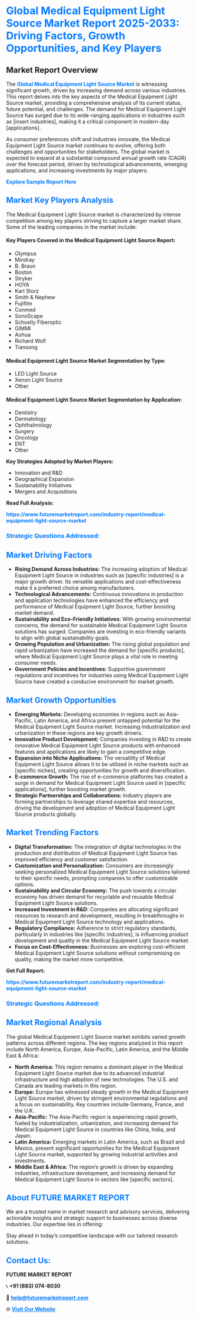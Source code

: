 <h1 style="color: #007BFF;">Global Medical Equipment Light Source Market Report 2025-2033: Driving Factors, Growth Opportunities, and Key Players</h1>

<section id="overview">
<h2>Market Report Overview</h2>
<p>The <a href="https://www.futuremarketreport.com/industry-report/medical-equipment-light-source-market" style="color: #007BFF; text-decoration: none;"><strong>Global Medical Equipment Light Source Market</strong></a> is witnessing significant growth, driven by increasing demand across various industries. This report delves into the key aspects of the Medical Equipment Light Source market, providing a comprehensive analysis of its current status, future potential, and challenges. The demand for Medical Equipment Light Source has surged due to its wide-ranging applications in industries such as [insert industries], making it a critical component in modern-day [applications].</p>
<p>As consumer preferences shift and industries innovate, the Medical Equipment Light Source market continues to evolve, offering both challenges and opportunities for stakeholders. The global market is expected to expand at a substantial compound annual growth rate (CAGR) over the forecast period, driven by technological advancements, emerging applications, and increasing investments by major players.</p>
</section>

<section id="overview">
<p><a href="https://www.futuremarketreport.com/request-sample/reportId=64611" style="color: #007BFF; text-decoration: none;"><strong>Explore Sample Report Here</strong></a></p>
</section>

<section id="key-players">
<h2 style="color: #007BFF;">Market Key Players Analysis</h2>
<p>The Medical Equipment Light Source market is characterized by intense competition among key players striving to capture a larger market share. Some of the leading companies in the market include:</p>
<h4>Key Players Covered in the Medical Equipment Light Source Report:</h4>
<ul><li>Olympus</li><li>Mindray</li><li>B. Braun</li><li>Boston</li><li>Stryker</li><li>HOYA</li><li>Karl Storz</li><li>Smith &amp; Nephew</li><li>Fujifilm</li><li>Conmed</li><li>SonoScape</li><li>Schoelly Fiberoptic</li><li>GIMMI</li><li>Aohua</li><li>Richard Wolf</li><li>Tiansong</li></ul>
<h4>Medical Equipment Light Source Market Segmentation by Type:</h4>
<ul><li>LED Light Source</li><li>Xenon Light Source</li><li>Other</li></ul>

<h4>Medical Equipment Light Source Market Segmentation by Application:</h4>
<ul><li>Dentistry</li><li>Dermatology</li><li>Ophthalmology</li><li>Surgery</li><li>Oncology</li><li>ENT</li><li>Other</li></ul>
<p><strong>Key Strategies Adopted by Market Players:</strong></p>
<ul>
<li>Innovation and R&D</li>
<li>Geographical Expansion</li>
<li>Sustainability Initiatives</li>
<li>Mergers and Acquisitions</li>
</ul>
</section>

<section>
<p><strong>Read Full Analysis: </strong></p><a href="https://www.futuremarketreport.com/industry-report/medical-equipment-light-source-market" style="color: #007BFF; text-decoration: none;"><strong>https://www.futuremarketreport.com/industry-report/medical-equipment-light-source-market</strong></a>
<h3 style="color: #007BFF;">Strategic Questions Addressed:</h3>
</section>

<section id="driving-factors">
<h2 style="color: #007BFF;">Market Driving Factors</h2>
<ul>
<li><strong>Rising Demand Across Industries:</strong> The increasing adoption of Medical Equipment Light Source in industries such as [specific industries] is a major growth driver. Its versatile applications and cost-effectiveness make it a preferred choice among manufacturers.</li>
<li><strong>Technological Advancements:</strong> Continuous innovations in production and application technologies have enhanced the efficiency and performance of Medical Equipment Light Source, further boosting market demand.</li>
<li><strong>Sustainability and Eco-Friendly Initiatives:</strong> With growing environmental concerns, the demand for sustainable Medical Equipment Light Source solutions has surged. Companies are investing in eco-friendly variants to align with global sustainability goals.</li>
<li><strong>Growing Population and Urbanization:</strong> The rising global population and rapid urbanization have increased the demand for [specific products], where Medical Equipment Light Source plays a vital role in meeting consumer needs.</li>
<li><strong>Government Policies and Incentives:</strong> Supportive government regulations and incentives for industries using Medical Equipment Light Source have created a conducive environment for market growth.</li>
</ul>
</section>

<section id="growth-opportunities">
<h2 style="color: #007BFF;">Market Growth Opportunities</h2>
<ul>
<li><strong>Emerging Markets:</strong> Developing economies in regions such as Asia-Pacific, Latin America, and Africa present untapped potential for the Medical Equipment Light Source market. Increasing industrialization and urbanization in these regions are key growth drivers.</li>
<li><strong>Innovative Product Development:</strong> Companies investing in R&D to create innovative Medical Equipment Light Source products with enhanced features and applications are likely to gain a competitive edge.</li>
<li><strong>Expansion into Niche Applications:</strong> The versatility of Medical Equipment Light Source allows it to be utilized in niche markets such as [specific niches], creating opportunities for growth and diversification.</li>
<li><strong>E-commerce Growth:</strong> The rise of e-commerce platforms has created a surge in demand for Medical Equipment Light Source used in [specific applications], further boosting market growth.</li>
<li><strong>Strategic Partnerships and Collaborations:</strong> Industry players are forming partnerships to leverage shared expertise and resources, driving the development and adoption of Medical Equipment Light Source products globally.</li>
</ul>
</section>

<section id="trending-factors">
<h2 style="color: #007BFF;">Market Trending Factors</h2>
<ul>
<li><strong>Digital Transformation:</strong> The integration of digital technologies in the production and distribution of Medical Equipment Light Source has improved efficiency and customer satisfaction.</li>
<li><strong>Customization and Personalization:</strong> Consumers are increasingly seeking personalized Medical Equipment Light Source solutions tailored to their specific needs, prompting companies to offer customizable options.</li>
<li><strong>Sustainability and Circular Economy:</strong> The push towards a circular economy has driven demand for recyclable and reusable Medical Equipment Light Source solutions.</li>
<li><strong>Increased Investment in R&D:</strong> Companies are allocating significant resources to research and development, resulting in breakthroughs in Medical Equipment Light Source technology and applications.</li>
<li><strong>Regulatory Compliance:</strong> Adherence to strict regulatory standards, particularly in industries like [specific industries], is influencing product development and quality in the Medical Equipment Light Source market.</li>
<li><strong>Focus on Cost-Effectiveness:</strong> Businesses are exploring cost-efficient Medical Equipment Light Source solutions without compromising on quality, making the market more competitive.</li>
</ul>
</section>

<section>
<p><strong>Get Full Report: </strong></p><a href="https://www.futuremarketreport.com/industry-report/medical-equipment-light-source-market" style="color: #007BFF; text-decoration: none;"><strong>https://www.futuremarketreport.com/industry-report/medical-equipment-light-source-market</strong></a>
<h3 style="color: #007BFF;">Strategic Questions Addressed:</h3>
</section>


<section id="regional-analysis">
<h2 style="color: #007BFF;">Market Regional Analysis</h2>
<p>The global Medical Equipment Light Source market exhibits varied growth patterns across different regions. The key regions analyzed in this report include North America, Europe, Asia-Pacific, Latin America, and the Middle East & Africa:</p>
<ul>
<li><strong>North America:</strong> This region remains a dominant player in the Medical Equipment Light Source market due to its advanced industrial infrastructure and high adoption of new technologies. The U.S. and Canada are leading markets in this region.</li>
<li><strong>Europe:</strong> Europe has witnessed steady growth in the Medical Equipment Light Source market, driven by stringent environmental regulations and a focus on sustainability. Key countries include Germany, France, and the U.K.</li>
<li><strong>Asia-Pacific:</strong> The Asia-Pacific region is experiencing rapid growth, fueled by industrialization, urbanization, and increasing demand for Medical Equipment Light Source in countries like China, India, and Japan.</li>
<li><strong>Latin America:</strong> Emerging markets in Latin America, such as Brazil and Mexico, present significant opportunities for the Medical Equipment Light Source market, supported by growing industrial activities and investments.</li>
<li><strong>Middle East & Africa:</strong> The region’s growth is driven by expanding industries, infrastructure development, and increasing demand for Medical Equipment Light Source in sectors like [specific sectors].</li>
</ul>
</section>

<footer>
<h2 style="color: #007BFF;">About FUTURE MARKET REPORT</h2>
<p>We are a trusted name in market research and advisory services, delivering actionable insights and strategic support to businesses across diverse industries. Our expertise lies in offering:</p>

<p>Stay ahead in today’s competitive landscape with our tailored research solutions.</p>

<h2 style="color: #007BFF;">Contact Us:</h2>
<p><strong>FUTURE MARKET REPORT</strong></p>
<p>📞 <strong>+91 (883) 074-8030</strong></p>
<p>📧 <strong><a href="mailto:help@futuremarketreport.com" style="color: #007BFF;">help@futuremarketreport.com</a></strong></p>
<p>🌐 <strong><a href="https://www.futuremarketreport.com/" style="color: #007BFF;">Visit Our Website</a></strong></p>
</footer>